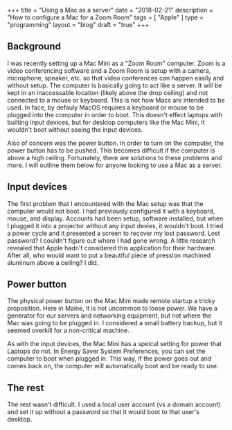+++
title = "Using a Mac as a server"
date = "2018-02-21"
description = "How to configure a Mac for a Zoom Room"
tags = [ "Apple" ]
type = "programming"
layout = "blog"
draft = "true"
+++

## Background
I was recently setting up a Mac Mini as a "Zoom Room" computer. Zoom is a video conferencing software and a Zoom Room is setup with a camera, microphone, speaker, etc. so that video conferences can happen easily and without setup. The computer is basically going to act like a server. It will be kept in an inaccessable location (likely above the drop ceiling) and not connected to a mouse or keyboard. This is not how Macs are intended to be used. In face, by defauly MacOS requires a keyboard or mouse to be plugged into the computer in order to boot. This doesn't effect laptops with builting input devices, but for desktop computers like the Mac Mini, it wouldn't boot without seeing the input devices.

Also of concern was the power button. In order to turn on the computer, the power button has to be pushed. This becomes difficult if the computer is above a high ceiling. Fortunately, there are solutions to these problems and more. I will outline them below for anyone looking to use a Mac as a server.

## Input devices

The first problem that I encountered with the Mac setup was that the computer would not boot. I had previously configured it with a keyboard, mouse, and display. Accounts had been setup, software installed, but when I plugged it into a projector without any input devies, it wouldn't boot. I tried a power cycle and it presented a screen to recover my lost password. Lost password? I couldn't figure out where I had gone wrong. A little research revealed that Apple hadn't considered this application for their hardware. After all, who would want to put a beautiful piece of pression machined aluminum above a ceiling? I did.

## Power button

The physical power button on the Mac Mini made remote startup a tricky proposition. Here in Maine, it is not uncommon to loose power. We have a generator for our servers and networking equipment, but not where the Mac was going to be plugged in. I considered a small battery backup, but it seemed overkill for a non-critical machine.

As with the input devices, the Mac Mini has a speical setting for power that Laptops do not. In Energy Saver System Preferences, you can set the computer to boot when plugged in. This way, if the power goes out and comes back on, the computer will automatically boot and be ready to use.

## The rest

The rest wasn't difficult. I used a local user account (vs a domain account) and set it up without a password so that it would boot to that user's desktop.